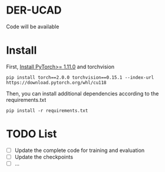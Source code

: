 # DER-UCAD

Code will be available

# Install
First, [Install PyTorch>= 1.11.0](https://pytorch.org/get-started/previous-versions/) and torchvision
```
pip install torch==2.0.0 torchvision==0.15.1 --index-url https://download.pytorch.org/whl/cu118
```
Then, you can install additional dependencies according to the requirements.txt
```
pip install -r requirements.txt
```

# TODO List
- [ ] Update the complete code for training and evaluation
- [ ] Update the checkpoints
- [ ] ...
